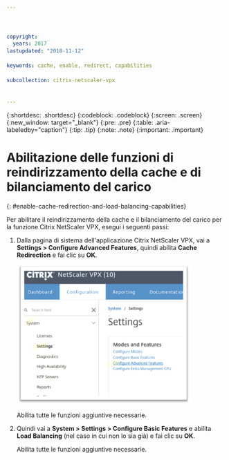 ```yaml
---



copyright:
  years: 2017
lastupdated: "2018-11-12"

keywords: cache, enable, redirect, capabilities

subcollection: citrix-netscaler-vpx


---
```


{:shortdesc: .shortdesc}
{:codeblock: .codeblock}
{:screen: .screen}
{:new_window: target="_blank"}
{:pre: .pre}
{:table: .aria-labeledby="caption"}
{:tip: .tip}
{:note: .note}
{:important: .important}

# Abilitazione delle funzioni di reindirizzamento della cache e di bilanciamento del carico
{: #enable-cache-redirection-and-load-balancing-capabilities}

Per abilitare il reindirizzamento della cache e il bilanciamento del carico per la funzione Citrix NetScaler VPX, esegui i seguenti passi:

1. Dalla pagina di sistema dell'applicazione Citrix NetScaler VPX, vai a **Settings > Configure Advanced Features**, quindi abilita **Cache Redirection** e fai clic su **OK**.  

	<img src="images/fp4.png" alt="immagine" style="width: 400px;"/>

	Abilita tutte le funzioni aggiuntive necessarie.

2. Quindi vai a **System > Settings > Configure Basic Features** e abilita **Load Balancing** (nel caso in cui non lo sia già) e fai clic su **OK**.

	Abilita tutte le funzioni aggiuntive necessarie.
